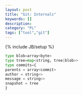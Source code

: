 ```yaml
---
layout: post
title: "Git: Internals"
keywords: []
description: 
category: "PL"
tags: ["tool","git"]
---
```

{% include JB/setup %}


```python
type blob=array<byte>
type tree=map<string, tree|blob>>
type commits={
parents = array<commit>
author = string<>
message = string<>
snapshot = tree
}
```
